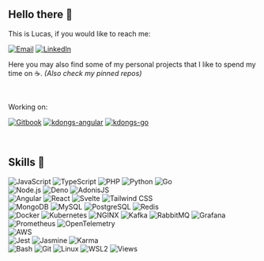 ## Hello there 👋

This is Lucas, if you would like to reach me:

[![Email](https://img.shields.io/badge/Email-D14836?style=for-the-badge&logo=gmail&logoColor=white)](mailto:lfsc09@gmail.com)
[![LinkedIn](https://img.shields.io/badge/LinkedIn-0077B5?style=for-the-badge&logo=linkedin&logoColor=white)](https://www.linkedin.com/in/lucasfscastro/)

Here you may also find some of my personal projects that I like to spend my time on ☕. _(Also check my pinned repos)_

</br>

Working on:

[![Gitbook](https://img.shields.io/badge/Kdocs-3D9970?style=for-the-badge&logo=gitbook&logoColor=white)](https://kdongs.gitbook.io/kdocs)
[![kdongs-angular](https://img.shields.io/badge/kdongs--angular-fafafa?style=for-the-badge&logo=github&logoColor=black)](https://github.com/lfsc09/kdongs-angular)
[![kdongs-go](https://img.shields.io/badge/kdongs--go-fafafa?style=for-the-badge&logo=github&logoColor=black)](https://github.com/lfsc09/kdongs-go)

</br>

## Skills 🚀

![JavaScript](https://img.shields.io/badge/Code-JavaScript-F7DF1E?style=flat&logo=javascript&logoColor=white)
![TypeScript](https://img.shields.io/badge/Code-TypeScript-007ACC?style=flat&logo=typescript&logoColor=white)
![PHP](https://img.shields.io/badge/Code-PHP-777BB4?style=flat&logo=php&logoColor=white)
![Python](https://img.shields.io/badge/Code-Python-3776AB?style=flat&logo=python&logoColor=white)
![Go](https://img.shields.io/badge/Code-Go-00ADD8?style=flat&logo=go&logoColor=white) \
![Node.js](https://img.shields.io/badge/Code-Node.js-339933?style=flat&logo=node.js&logoColor=white)
![Deno](https://img.shields.io/badge/Code-Deno-339933?style=flat&logo=deno&logoColor=white)
![AdonisJS](https://img.shields.io/badge/Code-AdonisJS-339933?style=flat&logo=adonisjs&logoColor=white) \
![Angular](https://img.shields.io/badge/Code-Angular-DD0031?style=flat&logo=angular&logoColor=white)
![React](https://img.shields.io/badge/Code-React-61DAFB?style=flat&logo=react&logoColor=black)
![Svelte](https://img.shields.io/badge/Code-Svelte-FF3E00?style=flat&logo=svelte&logoColor=white)
![Tailwind CSS](https://img.shields.io/badge/Code-Tailwind%20CSS-38B2AC?style=flat&logo=tailwind-css&logoColor=white) \
![MongoDB](https://img.shields.io/badge/DB-MongoDB-47A248?style=flat&logo=mongodb&logoColor=white)
![MySQL](https://img.shields.io/badge/DB-MySQL-4479A1?style=flat&logo=mysql&logoColor=white)
![PostgreSQL](https://img.shields.io/badge/DB-PostgreSQL-336791?style=flat&logo=postgresql&logoColor=white)
![Redis](https://img.shields.io/badge/DB-Redis-DC382D?style=flat&logo=redis&logoColor=white) \
![Docker](https://img.shields.io/badge/Tools-Docker-2496ED?style=flat&logo=docker&logoColor=white)
![Kubernetes](https://img.shields.io/badge/Tools-Kubernetes-2496ED?style=flat&logo=kubernetes&logoColor=white)
![NGINX](https://img.shields.io/badge/Tools-NGINX-009639?style=flat&logo=nginx&logoColor=white)
![Kafka](https://img.shields.io/badge/Tools-Kafka-231F20?style=flat&logo=apache-kafka&logoColor=white)
![RabbitMQ](https://img.shields.io/badge/Tools-RabbitMQ-FF6600?style=flat&logo=rabbitmq&logoColor=white)
![Grafana](https://img.shields.io/badge/Tools-Grafana-F46800?style=flat&logo=grafana&logoColor=white)
![Prometheus](https://img.shields.io/badge/Tools-Prometheus-E6522C?style=flat&logo=prometheus&logoColor=white)
![OpenTelemetry](https://img.shields.io/badge/Tools-OpenTelemetry-5E8C31?style=flat&logo=opentelemetry&logoColor=white) \
![AWS](https://img.shields.io/badge/Cloud-AWS-232F3E?style=flat&logo=amazon-aws&logoColor=white) \
![Jest](https://img.shields.io/badge/Tests-Jest-C21325?style=flat&logo=jest&logoColor=white)
![Jasmine](https://img.shields.io/badge/Tests-Jasmine-8A4182?style=flat&logo=jasmine&logoColor=white)
![Karma](https://img.shields.io/badge/Tests-Karma-2D2D2D?style=flat&logo=karma&logoColor=white) \
![Bash](https://img.shields.io/badge/Others-Bash-4EAA25?style=flat&logo=gnu-bash&logoColor=white)
![Git](https://img.shields.io/badge/Others-Git-F05032?style=flat&logo=git&logoColor=white)
![Linux](https://img.shields.io/badge/Others-Linux-FCC624?style=flat&logo=linux&logoColor=black)
![WSL2](https://img.shields.io/badge/Others-WSL2-4E9A06?style=flat&logo=linux&logoColor=white)
![Views](https://komarev.com/ghpvc/?username=lfsc09&label=Views&color=a9b40e&style=flat)

